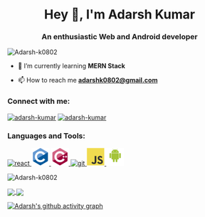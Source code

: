 <h1 align="center">Hey 👋, I'm Adarsh Kumar</h1>
<h3 align="center">An enthusiastic Web and Android developer</h3>

<p align="left"> <img src="https://komarev.com/ghpvc/?username=Adarsh-k0802&label=Profile%20views&color=0e75b6&style=flat" alt="Adarsh-k0802" /> </p>

- 🌱 I’m currently learning **MERN Stack**

- 📫 How to reach me **adarshk0802@gmail.com**

<h3 align="left">Connect with me:</h3>
<p align="left">
<a href="https://www.linkedin.com/in/adarsh-kumar-0802/" target="blank"><img align="center" src="https://raw.githubusercontent.com/rahuldkjain/github-profile-readme-generator/master/src/images/icons/Social/linked-in-alt.svg" alt="adarsh-kumar" height="30" width="40" /></a>
<a href="https://www.codechef.com/users/adarshk0802" target="blank"><img align="center" src="https://cdn.jsdelivr.net/npm/simple-icons@3.1.0/icons/codechef.svg" alt="adarsh-kumar" height="30" width="40" /></a>
</p>

<h3 align="left">Languages and Tools:</h3>
<p align="left"> <a href="https://reactjs.org/" target="_blank"> <img src="https://cdn.jsdelivr.net/gh/devicons/devicon/icons/react/react-original-wordmark.svg"  alt="react" width="40" height="40"/> </a> <a href="https://addiv.ml/all-courses/c-programming/" target="_blank"> <img src="https://raw.githubusercontent.com/devicons/devicon/master/icons/c/c-original.svg" alt="c" width="40" height="40"/> </a> <a href="https://www.w3schools.com/cpp/" target="_blank"> <img src="https://raw.githubusercontent.com/devicons/devicon/master/icons/cplusplus/cplusplus-original.svg" alt="cplusplus" width="40" height="40"/> </a>    <a href="https://git-scm.com/" target="_blank"> <img src="https://www.vectorlogo.zone/logos/git-scm/git-scm-icon.svg" alt="git" width="40" height="40"/> </a> <a href="https://www.javascript.com" target="_blank"> <img src="https://raw.githubusercontent.com/devicons/devicon/master/icons/javascript/javascript-original.svg" alt="java" width="40" height="40"/> </a> <a href="https://developer.android.com" target="_blank"> <img src="https://raw.githubusercontent.com/devicons/devicon/master/icons/android/android-original-wordmark.svg" alt="android" width="40" height="40"/> </a> </p>



<p><img align="center" src="https://github-readme-streak-stats.herokuapp.com/?user=Adarsh-k0802&theme=react" alt="Adarsh-k0802" /></p>




<a href="https://github.com/Adarsh-k0802/github-readme-stats">
  <img align="center" src="https://github-readme-stats.vercel.app/api/top-langs/?username=Adarsh-k0802&layout=compact&theme=react&count_private=true" />
</a>
<a href="https://github.com/Adarsh-k0802/github-readme-stats">
  <img align="center" src="https://github-readme-stats.vercel.app/api?username=Adarsh-k0802&show_icons=true&theme=react&count_private=true" />
</a>





[![Adarsh's github activity graph](https://activity-graph.herokuapp.com/graph?username=Adarsh-k0802&theme=react-dark)](https://github.com/Adarsh-k0802/github-readme-activity-graph)


